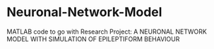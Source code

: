 # Neuronal-Network-Model

MATLAB code to go with Research Project: A NEURONAL NETWORK MODEL WITH SIMULATION OF
EPILEPTIFORM BEHAVIOUR
